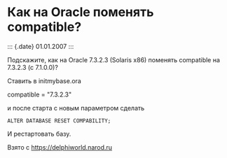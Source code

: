 Как на Oracle поменять compatible?
==================================

::: {.date}
01.01.2007
:::

Подскажите, как на Oracle 7.3.2.3 (Solaris x86) поменять compatible на
7.3.2.3 (c 7.1.0.0)?

Ставить в initmybase.ora

compatible = \"7.3.2.3\"

и после старта с новым параметром сделать

    ALTER DATABASE RESET COMPABILITY;

И рестартовать базу.

Взято с <https://delphiworld.narod.ru>
